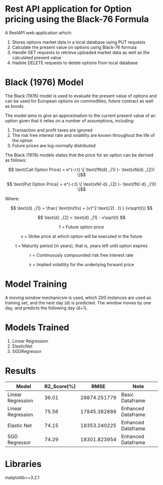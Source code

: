 # Rest API application for Option pricing using the Black-76 Formula

A RestAPI web application which:
1. Stores options market data in a local database using PUT requests
2. Calculate the present value on options using Black-76 formula
3. Handle GET requests to retrieve uploaded market data as well as the calculated present value
4. Hadnle DELETE requests to delete options from local database


# Black (1976) Model 

The Black (1976) model is used to evaluate the present value of options and can be used for European options on commodities, future contract as well as bonds. 

The model aims to give an approximation to the current present value of an option given that it relies on a number of assumptions, including:
1. Transaction and profit taxes are ignored
2. The risk free interest rate and volatility are known throughout the life of the option
3. Future prices are log-normally distributed

The Black (1976) models states that the price for an option can be derived as follows:

$$ \text{Call Option Price} = e^{-r.t} \[ \text{fN(d} _{1} )- \text{xN(d} _{2}) \]$$

$$ \text{Put Option Price} = e^{-r.t} \[ \text{xN(-d} _{2} )- \text{fN(-d} _{1}) \]$$

Where:

$$ \text{d} _{1} =  \frac{  \text{ln(f/x) + (v}^2 \text{/2) . t}    } {v\sqrt{t}}   $$

$$ \text{d} _{2} =  \text{d} _{1} - v\sqrt{t}   $$


$$ \text{f = Future option price} $$

$$ \text{x = Strike price at which option will be executed in the future} $$

$$ \text{t = Maturity period (in years), that is, years left until option expires} $$

$$ \text{r = Continuously compounded risk free interest rate} $$

$$ \text{v = Implied volatility for the underlying forward price} $$


# Model Training
A moving window mechanicsm is used, which 200 instances are used as training set, and the next day (d) is predicted. The window moves by one day, and predicts the following day (d+1). 

# Models Trained
1. Linear Regression
2. ElasticNet
3. SGDRegressor

# Results
| Model  | R2_Score(%) | RMSE | Note |
| ------------- | ------------- | ------------- | ------------- |
| Linear Regression	  | 36.01  | 28874.251778	| Basic Dataframe | 
| Linear Regression	| 75.56	| 17845.382889	| Enhanced Dataframe |
| Elastic Net	| 74.15	| 18353.240225	| Enhanced Dataframe |
| SGD Regressor	| 74.29	| 18301.823954 |	Enhanced Dataframe |

# Libraries
matplotlib==3.2.1 

